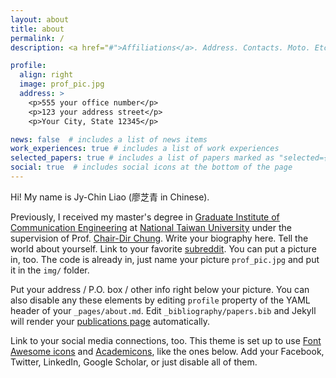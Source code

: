```yaml
---
layout: about
title: about
permalink: /
description: <a href="#">Affiliations</a>. Address. Contacts. Moto. Etc.

profile:
  align: right
  image: prof_pic.jpg
  address: >
    <p>555 your office number</p>
    <p>123 your address street</p>
    <p>Your City, State 12345</p>

news: false  # includes a list of news items
work_experiences: true # includes a list of work experiences
selected_papers: true # includes a list of papers marked as "selected={true}"
social: true  # includes social icons at the bottom of the page
---
```


Hi! My name is Jy-Chin Liao (廖芝青 in Chinese).

Previously, I received my master's degree in [Graduate Institute of Communication Engineering](https://comm.ntu.edu.tw/en/) at [National Taiwan 
University](https://www.ntu.edu.tw/english/) under the supervision of Prof. [Chair-Dir Chung](https://www.ee.ntu.edu.tw/profile1.php?teacher_id=901162).
Write your biography here. Tell the world about yourself. Link to your favorite [subreddit](http://reddit.com). You can put a picture in, too. The code is already in, just name your picture `prof_pic.jpg` and put it in the `img/` folder.

Put your address / P.O. box / other info right below your picture. You can also disable any these elements by editing `profile` property of the YAML header of your `_pages/about.md`. Edit `_bibliography/papers.bib` and Jekyll will render your [publications page](/al-folio/publications/) automatically.

Link to your social media connections, too. This theme is set up to use [Font Awesome icons](http://fortawesome.github.io/Font-Awesome/) and [Academicons](https://jpswalsh.github.io/academicons/), like the ones below. Add your Facebook, Twitter, LinkedIn, Google Scholar, or just disable all of them.
